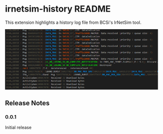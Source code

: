 # irnetsim-history README

This extension highlights a history log file from BCSi's IrNetSim tool.

![Highlighted Log](./images/HighlightedLog.png)

## Release Notes

### 0.0.1

Initial release
